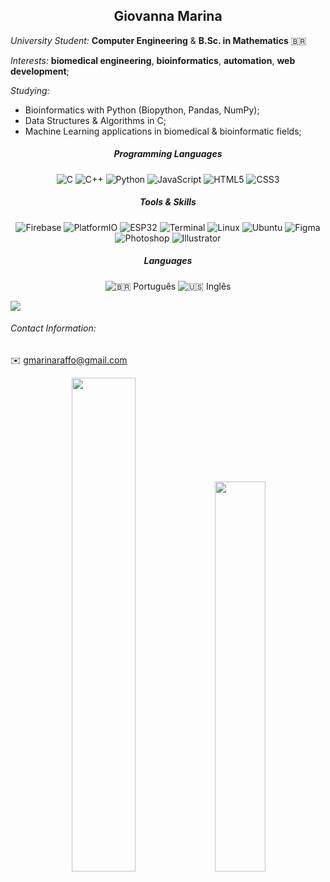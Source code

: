 
<h2 align="center"> Giovanna Marina </h2>

*University Student:* **Computer Engineering** & **B.Sc. in Mathematics** 🇧🇷

*Interests:* **biomedical engineering**, **bioinformatics**, **automation**, **web development**;

*Studying:*
    
  - Bioinformatics with Python (Biopython, Pandas, NumPy);
  - Data Structures & Algorithms in C;
  - Machine Learning applications in biomedical & bioinformatic fields;
      
<div align="center">

##### Programming Languages

![C](https://img.shields.io/badge/C-%23D3E5FF?style=for-the-badge&logo=c&logoColor=white)
![C++](https://img.shields.io/badge/C++-%2399CCFF?style=for-the-badge&logo=c%2B%2B&logoColor=white)
![Python](https://img.shields.io/badge/Python-%23BFD7ED?style=for-the-badge&logo=python&logoColor=white)
![JavaScript](https://img.shields.io/badge/JavaScript-%23FFF6A1?style=for-the-badge&logo=javascript&logoColor=black)
![HTML5](https://img.shields.io/badge/HTML5-%23FFF0EB?style=for-the-badge&logo=html5&logoColor=E34F26)
![CSS3](https://img.shields.io/badge/CSS3-%23E0E9F8?style=for-the-badge&logo=css3&logoColor=1572B6)

##### Tools & Skills

![Firebase](https://img.shields.io/badge/Firebase-%23FFF3D6?style=for-the-badge&logo=firebase&logoColor=FFCA28)
![PlatformIO](https://img.shields.io/badge/PlatformIO-%23FFE1D0?style=for-the-badge&logo=platformio&logoColor=FF6600)
![ESP32](https://img.shields.io/badge/ESP32-%23D9D9D9?style=for-the-badge&logo=espressif&logoColor=3C3C3C)
![Terminal](https://img.shields.io/badge/Terminal-%23DDEAF6?style=for-the-badge&logo=gnubash&logoColor=white)
![Linux](https://img.shields.io/badge/Linux-%23FFF4C3?style=for-the-badge&logo=linux&logoColor=black)
![Ubuntu](https://img.shields.io/badge/Ubuntu-%23FFE3D3?style=for-the-badge&logo=ubuntu&logoColor=E95420)
![Figma](https://img.shields.io/badge/Figma-%23FFE6E9?style=for-the-badge&logo=figma&logoColor=F24E1E)
![Photoshop](https://img.shields.io/badge/Photoshop-%23DAF1FF?style=for-the-badge&logo=adobephotoshop&logoColor=31A8FF)
![Illustrator](https://img.shields.io/badge/Illustrator-%23FFF0DA?style=for-the-badge&logo=adobeillustrator&logoColor=FF9A00)

##### Languages

![🇧🇷 Português](https://img.shields.io/badge/🇧🇷_Português-Nativo-%23DEFDE0?style=for-the-badge)
![🇺🇸 Inglês](https://img.shields.io/badge/🇺🇸_Inglês-Avançado-%23D6E4FF?style=for-the-badge)

</div>

<img src="https://github-profile-trophy.vercel.app/?username=gmraffo&theme=flat&no-frame=true&margin-w=8" />

</div>

###### Contact Information:

✉️ gmarinaraffo@gmail.com  

<div align="center">

<img src="https://github-readme-stats.vercel.app/api?username=gmraffo&show_icons=true&theme=calm" width="45%"/>
<img src="https://github-readme-stats.vercel.app/api/top-langs/?username=gmraffo&layout=compact&theme=calm" width="40%"/>

</div>



